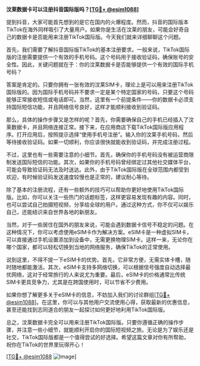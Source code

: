 **汶莱数据卡可以注册抖音国际版吗？[[TG💪+ @esim1088](https://t.me/s/esim1088)]**

提到抖音，大家可能首先想到的是它在国内的火爆程度。然而，抖音的国际版本TikTok在海外同样吸引了大量用户。如果你是生活在汶莱的朋友，可能会好奇自己的数据卡是否能用来注册TikTok国际版。今天我们就来详细聊聊这个问题。

首先，我们需要了解抖音国际版TikTok的基本注册要求。一般来说，TikTok国际版的注册需要提供一个有效的手机号码。这个号码用于接收验证码，确保账号的安全性。因此，关键问题就在于：你的汶莱数据卡是否能够提供一个有效的国际手机号码？

答案是肯定的。只要你拥有一张有效的汶莱SIM卡，理论上是可以用来注册TikTok国际版的。因为国际手机号码并不要求一定是某个特定国家的号码，只要这个号码能够正常接收短信或电话即可。当然，这里有一个前提条件——你的数据卡必须支持国际短信功能，并且网络信号良好，这样才能顺利接收到验证码。

那么，具体的操作步骤又是怎样的呢？首先，你需要确保自己的手机已经插入了汶莱数据卡，并且网络连接正常。接下来，在应用商店下载TikTok国际版应用程序。打开应用后，按照提示选择“使用手机号注册”。输入你的汶莱手机号码，然后等待接收验证码。如果一切顺利，你应该很快就能收到验证码，并完成注册过程。

不过，这里也有一些需要注意的小细节。首先，确保你的手机号码没有被运营商限制发送国际短信的功能。其次，如果你的手机号码曾经绑定过其他社交媒体平台，可能会导致验证码无法及时送达。此外，由于TikTok国际版在全球范围内都受到欢迎，有时候验证码发送速度较慢也是正常的，建议耐心等待。

除了基本的注册流程，还有一些额外的技巧可以帮助你更好地使用TikTok国际版。比如，你可以关注一些热门的话题标签，这样更容易发现有趣的内容。同时，也可以尝试自己拍摄短视频，分享给全球的用户。通过这种方式，你不仅可以娱乐自己，还能结识来自世界各地的新朋友。

当然，对于一些居住在国外的朋友来说，可能会遇到数据卡信号不稳定的问题。在这种情况下，你可以考虑使用eSIM卡作为解决方案。eSIM卡是一种虚拟SIM卡，可以直接通过手机设置添加到设备中，无需更换物理SIM卡。这样一来，无论你在哪个国家，都可以轻松切换到当地的网络服务，确保TikTok的正常使用。

说到这里，不得不提一下eSIM卡的优势。首先，它非常方便，无需实体卡槽，随时随地都能激活。其次，eSIM卡支持多网络切换，可以根据信号强度自动选择最优网络，这对于经常旅行的人来说尤为重要。最后，eSIM卡的价格通常比传统SIM卡更具竞争力，尤其是在跨国使用时，可以节省不少费用。

如果你想了解更多关于eSIM卡的信息，不妨加入我们的讨论群组[[TG💪+ @esim1088](https://t.me/s/esim1088)]。在这里，你可以与其他用户交流使用心得，获取最新的优惠信息，甚至还能找到志同道合的朋友一起探讨如何更好地利用TikTok国际版。

总之，汶莱数据卡完全可以用来注册TikTok国际版。只要你遵循正确的操作步骤，并注意一些小细节，就能顺利开启你的国际短视频之旅。无论是为了娱乐还是社交，TikTok国际版都是一个值得尝试的好选择。希望这篇文章对你有所帮助，祝你在TikTok的世界里玩得开心！

[[TG💪+ @esim1088](https://t.me/s/esim1088) ![Image](https://i.postimg.cc/4NQfJmqS/Snipaste-2025-05-13-00-14-12.png)]